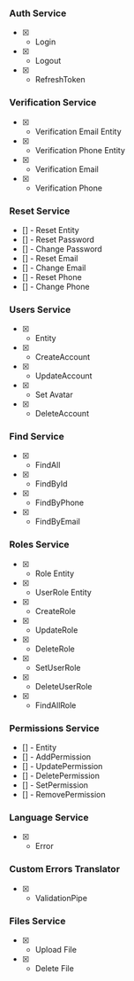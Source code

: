 ### Auth Service

- [x] - Login
- [x] - Logout
- [x] - RefreshToken

### Verification Service

- [x] - Verification Email Entity
- [x] - Verification Phone Entity
- [x] - Verification Email
- [x] - Verification Phone

### Reset Service

- [] - Reset Entity
- [] - Reset Password
- [] - Change Password
- [] - Reset Email
- [] - Change Email
- [] - Reset Phone
- [] - Change Phone
  
### Users Service

- [x] - Entity
- [x] - CreateAccount
- [x] - UpdateAccount
- [x] - Set Avatar
- [x] - DeleteAccount
  
### Find Service

- [x] - FindAll
- [x] - FindById
- [x] - FindByPhone
- [x] - FindByEmail

### Roles Service

- [x] - Role Entity
- [x] - UserRole Entity
- [x] - CreateRole
- [x] - UpdateRole
- [x] - DeleteRole
- [x] - SetUserRole
- [x] - DeleteUserRole
- [x] - FindAllRole

### Permissions Service

- [] - Entity
- [] - AddPermission
- [] - UpdatePermission
- [] - DeletePermission
- [] - SetPermission
- [] - RemovePermission

### Language Service

- [x] - Error

### Custom Errors Translator

- [x] - ValidationPipe

### Files Service

- [x] - Upload File
- [x] - Delete File